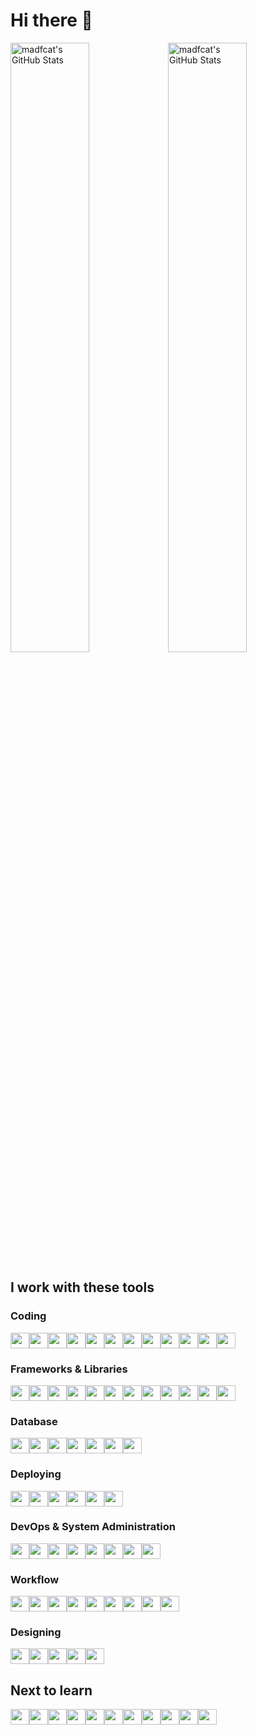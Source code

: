 # Hi there 👋

<img src="https://github-readme-stats.vercel.app/api/top-langs/?username=madfcat&theme=flag-india&show_icons=true&hide_border=true&layout=compact" alt="madfcat's GitHub Stats" style="width:50%" /><img src="https://github-readme-streak-stats.herokuapp.com/?user=madfcat&theme=flag-india&hide_border=true" alt="madfcat's GitHub Stats" style="width:50%" />


## I work with these tools

### Coding

<img src="https://cdn.jsdelivr.net/gh/devicons/devicon@latest/icons/javascript/javascript-original.svg" height="25" width="30" /><img src="https://cdn.jsdelivr.net/gh/devicons/devicon@latest/icons/typescript/typescript-original.svg" height="25" width="30" /><img src="https://cdn.jsdelivr.net/gh/devicons/devicon@latest/icons/c/c-original.svg" height="25" width="30" /><img src="https://cdn.jsdelivr.net/gh/devicons/devicon@latest/icons/cplusplus/cplusplus-original.svg" height="25" width="30" /><img src="https://cdn.jsdelivr.net/gh/devicons/devicon@latest/icons/python/python-original.svg" height="25" width="30" /><img src="https://cdn.jsdelivr.net/gh/devicons/devicon@latest/icons/html5/html5-original.svg" height="25" width="30" /><img src="https://cdn.jsdelivr.net/gh/devicons/devicon@latest/icons/css3/css3-original.svg" height="25" width="30" /><img src="https://cdn.jsdelivr.net/gh/devicons/devicon@latest/icons/nodejs/nodejs-original-wordmark.svg" height="25" width="30" /><img src="https://cdn.jsdelivr.net/gh/devicons/devicon@latest/icons/nodemon/nodemon-original.svg" height="25" width="30" /><img src="https://cdn.jsdelivr.net/gh/devicons/devicon@latest/icons/npm/npm-original-wordmark.svg" height="25" width="30" /><img src="https://cdn.jsdelivr.net/gh/devicons/devicon@latest/icons/vitejs/vitejs-original.svg" height="25" width="30" /><img src="https://cdn.jsdelivr.net/gh/devicons/devicon@latest/icons/markdown/markdown-original.svg" height="25" width="30"/>

### Frameworks & Libraries

<img src="https://cdn.jsdelivr.net/gh/devicons/devicon@latest/icons/react/react-original.svg" height="25" width="30" /><img src="https://cdn.jsdelivr.net/gh/devicons/devicon@latest/icons/gatsby/gatsby-original.svg" height="25" width="30" /><img src="https://cdn.jsdelivr.net/gh/devicons/devicon@latest/icons/nextjs/nextjs-plain.svg" height="25" width="30" /><img src="https://cdn.jsdelivr.net/gh/devicons/devicon@latest/icons/wordpress/wordpress-plain.svg" height="25" width="30" /><img src="https://cdn.jsdelivr.net/gh/devicons/devicon@latest/icons/woocommerce/woocommerce-original.svg" height="25" width="30" /><img src="https://cdn.jsdelivr.net/gh/devicons/devicon@latest/icons/threejs/threejs-original.svg" height="25" width="30" /><img src="https://cdn.jsdelivr.net/gh/devicons/devicon@latest/icons/tailwindcss/tailwindcss-original.svg" height="25" width="30" /><img src="https://cdn.jsdelivr.net/gh/devicons/devicon@latest/icons/jquery/jquery-original.svg" height="25" width="30" /><img src="https://cdn.jsdelivr.net/gh/devicons/devicon@latest/icons/lodash/lodash-original.svg" height="25" width="30"/><img src="https://cdn.jsdelivr.net/gh/devicons/devicon@latest/icons/matplotlib/matplotlib-plain.svg" height="25" width="30" /><img src="https://cdn.jsdelivr.net/gh/devicons/devicon@latest/icons/numpy/numpy-original.svg" height="25" width="30" /><img src="https://cdn.jsdelivr.net/gh/devicons/devicon@latest/icons/pandas/pandas-original.svg" height="25" width="30" />

### Database


<img src="https://cdn.jsdelivr.net/gh/devicons/devicon@latest/icons/postgresql/postgresql-original.svg" height="25" width="30" /><img src="https://cdn.jsdelivr.net/gh/devicons/devicon@latest/icons/mysql/mysql-original.svg" height="25" width="30" /><img src="https://cdn.jsdelivr.net/gh/devicons/devicon@latest/icons/mariadb/mariadb-original.svg" height="25" width="30" /><img src="https://cdn.jsdelivr.net/gh/devicons/devicon@latest/icons/mongodb/mongodb-original.svg" height="25" width="30" /><img src="https://cdn.jsdelivr.net/gh/devicons/devicon@latest/icons/mongoose/mongoose-original.svg" height="25" width="30" /><img src="https://cdn.jsdelivr.net/gh/devicons/devicon@latest/icons/prisma/prisma-original.svg" height="25" width="30" /><img src="https://cdn.jsdelivr.net/gh/devicons/devicon@latest/icons/graphql/graphql-plain.svg" height="25" width="30" />

### Deploying

<img src="https://cdn.jsdelivr.net/gh/devicons/devicon@latest/icons/digitalocean/digitalocean-original.svg" height="25" width="30" /><img src="https://cdn.jsdelivr.net/gh/devicons/devicon@latest/icons/amazonwebservices/amazonwebservices-original-wordmark.svg" height="25" width="30" /><img src="https://cdn.jsdelivr.net/gh/devicons/devicon@latest/icons/vercel/vercel-original.svg" height="25" width="30" /><img src="https://cdn.jsdelivr.net/gh/devicons/devicon@latest/icons/netlify/netlify-original.svg" height="25" width="30" /><img src="https://cdn.jsdelivr.net/gh/devicons/devicon@latest/icons/github/github-original.svg" height="25" width="30" /><img src="https://cdn.jsdelivr.net/gh/devicons/devicon@latest/icons/firebase/firebase-original.svg" height="25" width="30"/>

### DevOps & System Administration


<img src="https://cdn.jsdelivr.net/gh/devicons/devicon@latest/icons/docker/docker-original.svg" height="25" width="30" /><img src="https://cdn.jsdelivr.net/gh/devicons/devicon@latest/icons/bash/bash-plain.svg" height="25" width="30" /><img src="https://cdn.jsdelivr.net/gh/devicons/devicon@latest/icons/linux/linux-original.svg" height="25" width="30" /><img src="https://cdn.jsdelivr.net/gh/devicons/devicon@latest/icons/nginx/nginx-original.svg" height="25" width="30" /><img src="https://cdn.jsdelivr.net/gh/devicons/devicon@latest/icons/ssh/ssh-original-wordmark.svg" height="25" width="30" /><img src="https://cdn.jsdelivr.net/gh/devicons/devicon@latest/icons/ohmyzsh/ohmyzsh-original.svg" height="25" width="30" /><img src="https://cdn.jsdelivr.net/gh/devicons/devicon@latest/icons/ubuntu/ubuntu-original.svg" height="25" width="30" /><img src="https://cdn.jsdelivr.net/gh/devicons/devicon@latest/icons/filezilla/filezilla-plain.svg" height="25" width="30" />

### Workflow

<img src="https://cdn.jsdelivr.net/gh/devicons/devicon@latest/icons/vscode/vscode-original.svg" height="25" width="30" /><img src="https://cdn.jsdelivr.net/gh/devicons/devicon@latest/icons/vim/vim-original.svg" height="25" width="30" /><img src="https://cdn.jsdelivr.net/gh/devicons/devicon@latest/icons/xcode/xcode-original.svg" height="25" width="30"/><img src="https://cdn.jsdelivr.net/gh/devicons/devicon@latest/icons/git/git-original.svg" height="25" width="30" /><img src="https://cdn.jsdelivr.net/gh/devicons/devicon@latest/icons/notion/notion-original.svg" height="25" width="30" /><img src="https://cdn.jsdelivr.net/gh/devicons/devicon@latest/icons/slack/slack-original.svg" height="25" width="30" /><img src="https://cdn.jsdelivr.net/gh/devicons/devicon@latest/icons/trello/trello-original.svg" height="25" width="30" /><img src="https://cdn.jsdelivr.net/gh/devicons/devicon@latest/icons/homebrew/homebrew-original.svg" height="25" width="30" /><img src="https://cdn.jsdelivr.net/gh/devicons/devicon@latest/icons/stackoverflow/stackoverflow-original-wordmark.svg" height="25" width="30" />


### Designing

<img src="https://cdn.jsdelivr.net/gh/devicons/devicon@latest/icons/blender/blender-original.svg" height="25" width="30" /><img src="https://cdn.jsdelivr.net/gh/devicons/devicon@latest/icons/figma/figma-original.svg" height="25" width="30" /><img src="https://cdn.jsdelivr.net/gh/devicons/devicon@latest/icons/illustrator/illustrator-plain.svg" height="25" width="30" /><img src="https://cdn.jsdelivr.net/gh/devicons/devicon@latest/icons/photoshop/photoshop-original.svg" height="25" width="30" /><img src="https://cdn.jsdelivr.net/gh/devicons/devicon@latest/icons/premierepro/premierepro-original.svg" height="25" width="30" />


## Next to learn

<img src="https://cdn.jsdelivr.net/gh/devicons/devicon@latest/icons/swift/swift-original.svg" height="25" width="30" /><img src="https://cdn.jsdelivr.net/gh/devicons/devicon@latest/icons/kotlin/kotlin-plain.svg" height="25" width="30"/><img src="https://cdn.jsdelivr.net/gh/devicons/devicon@latest/icons/svelte/svelte-original.svg" height="25" width="30" /><img src="https://cdn.jsdelivr.net/gh/devicons/devicon@latest/icons/solidjs/solidjs-original.svg" height="25" width="30" /><img src="https://cdn.jsdelivr.net/gh/devicons/devicon@latest/icons/angular/angular-original.svg" height="25" width="30" /><img src="https://cdn.jsdelivr.net/gh/devicons/devicon@latest/icons/vuejs/vuejs-original.svg" height="25" width="30" /><img src="https://cdn.jsdelivr.net/gh/devicons/devicon@latest/icons/storybook/storybook-original.svg" height="25" width="30" /><img src="https://cdn.jsdelivr.net/gh/devicons/devicon@latest/icons/jenkins/jenkins-original.svg" height="25" width="30" /><img src="https://cdn.jsdelivr.net/gh/devicons/devicon@latest/icons/kubernetes/kubernetes-plain.svg" height="25" width="30"/><img src="https://cdn.jsdelivr.net/gh/devicons/devicon@latest/icons/p5js/p5js-original.svg" height="25" width="30" /><img src="https://cdn.jsdelivr.net/gh/devicons/devicon@latest/icons/swagger/swagger-original.svg" height="25" width="30" />